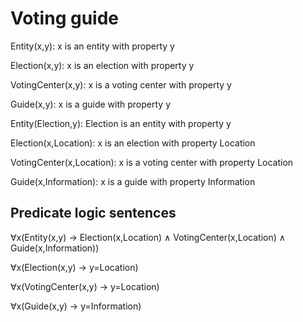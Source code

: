 # Voting guide
Entity(x,y): x is an entity with property y

Election(x,y): x is an election with property y

VotingCenter(x,y): x is a voting center with property y

Guide(x,y): x is a guide with property y

Entity(Election,y): Election is an entity with property y

Election(x,Location): x is an election with property Location

VotingCenter(x,Location): x is a voting center with property Location

Guide(x,Information): x is a guide with property Information
## Predicate logic sentences
∀x(Entity(x,y) → Election(x,Location) ∧ VotingCenter(x,Location) ∧ Guide(x,Information))

∀x(Election(x,y) → y=Location)

∀x(VotingCenter(x,y) → y=Location)

∀x(Guide(x,y) → y=Information)

